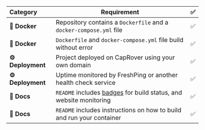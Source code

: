 
| Category          | Requirement                                                                                         |   ✅   |
| :---------------  | --------------------------------------------------------------------------------------------------- | :---: |
| **🐳 Docker**     | Repository contains a `Dockerfile` and a `docker-compose.yml` file                                  |   ✅   |
| **🐳 Docker**     | `Dockerfile` and `docker-compose.yml` file build without error                                      |   ✅   |
| **⚙️ Deployment**  | Project deployed on CapRover using your own domain                                                  |   ✅   |
| **⚙️ Deployment**  | Uptime monitored by FreshPing or another health check service                                       |   ✅   |
| **📝 Docs**       | `README` includes [badges](https://shields.io) for build status, and website monitoring             |   ✅   |
| **📝 Docs**       | `README` includes instructions on how to build and run your container                               |   ✅   |